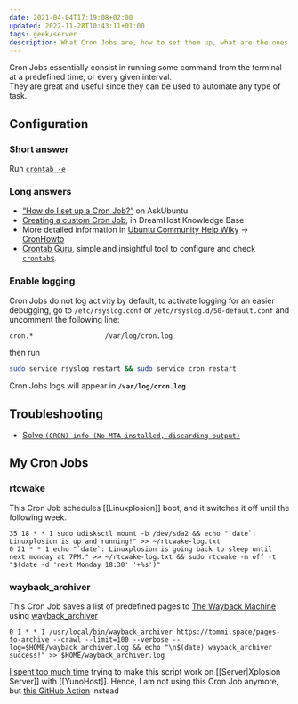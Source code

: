 ```yaml
---
date: 2021-04-04T17:19:08+02:00
updated: 2022-11-28T10:43:11+01:00
tags: geek/server
description: What Cron Jobs are, how to set them up, what are the ones I use
---
```

Cron Jobs essentially consist in running some command from the terminal at a predefined time, or every given interval.  
They are great and useful since they can be used to automate any type of task.

## Configuration

### Short answer

Run [`crontab -e`][crontab]

### Long answers

- [<q>How do I set up a Cron Job?</q>](https://askubuntu.com/questions/2368/how-do-i-set-up-a-cron-job 'How do I set up a Cron Job? - AskUbuntu') on AskUbuntu
- [Creating a custom Cron Job](https://help.dreamhost.com/hc/en-us/articles/215767047-Creating-a-custom-Cron-Job 'Creating a custom Cron Job'), in DreamHost Knowledge Base
- More detailed information in [Ubuntu Community Help Wiky](https://help.ubuntu.com/community 'Ubuntu Community Help Wik') &rarr; [CronHowto](https://help.ubuntu.com/community/CronHowto 'CronHowto in Ubuntu Community Help Wiki')
- [Crontab Guru](https://crontab.guru 'Crontab Guru'), simple and insightful tool to configure and check [`crontab`s][crontab].

### Enable logging

Cron Jobs do not log activity by default, to activate logging for an easier debugging, go to `/etc/rsyslog.conf` or `/etc/rsyslog.d/50-default.conf` and uncomment the following line:

```bash
cron.*					/var/log/cron.log
```

then run

```bash
sudo service rsyslog restart && sudo service cron restart
```

Cron Jobs logs will appear in **`/var/log/cron.log`**

## Troubleshooting

- [Solve `(CRON) info (No MTA installed, discarding output)`](https://askubuntu.com/questions/222512/cron-info-no-mta-installed-discarding-output-error-in-the-syslog '“(CRON) info (No MTA installed, discarding output)” error in the syslog')

## My Cron Jobs

### rtcwake

This Cron Job schedules [[Linuxplosion]] boot, and it switches it off until the following week.

```shell
35 18 * * 1 sudo udisksctl mount -b /dev/sda2 && echo "`date`: Linuxplosion is up and running!" >> ~/rtcwake-log.txt
0 21 * * 1 echo "`date`: Linuxplosion is going back to sleep until next monday at 7PM." >> ~/rtcwake-log.txt && sudo rtcwake -m off -t "$(date -d 'next Monday 18:30' '+%s')"
```

### wayback_archiver

This Cron Job saves a list of predefined pages to [The Wayback Machine](https://web.archive.org 'The Wayback Machine') using [wayback_archiver](https://github.com/buren/wayback_archiver 'wayback_archiver')

```shell
0 1 * * 1 /usr/local/bin/wayback_archiver https://tommi.space/pages-to-archive --crawl --limit=100 --verbose --log=$HOME/wayback_archiver.log && echo "\n$(date) wayback_archiver success!" >> $HOME/wayback_archiver.log
```

<div class='red box'>
	<a href='https://github.com/buren/wayback_archiver/issues/46' target='_blank' title='The issue I opened for this script not working'>I spent too much time</a> trying to make this script work on [[Server|Xplosion Server]] with [[YunoHost]]. Hence, I am not using this Cron Job anymore, but <a href='https://github.com/marketplace/actions/wayback-machine' target='_blank' title='“Wayback Machine„ GitHub Action'>this GitHub Action</a> instead
</div>

[crontab]: https://man.cx/crontab 'crontab’s man page'
